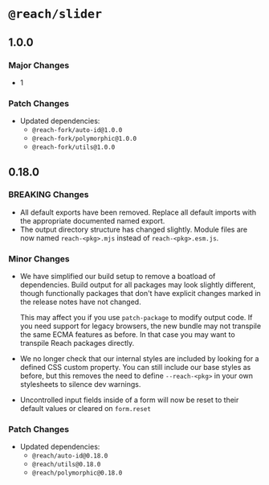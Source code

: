 # `@reach/slider`

## 1.0.0

### Major Changes

- 1

### Patch Changes

- Updated dependencies:
  - `@reach-fork/auto-id@1.0.0`
  - `@reach-fork/polymorphic@1.0.0`
  - `@reach-fork/utils@1.0.0`

## 0.18.0

### BREAKING Changes

- All default exports have been removed. Replace all default imports with the appropriate documented named export.
- The output directory structure has changed slightly. Module files are now named `reach-<pkg>.mjs` instead of `reach-<pkg>.esm.js`.

### Minor Changes

- We have simplified our build setup to remove a boatload of dependencies. Build output for all packages may look slightly different, though functionally packages that don't have explicit changes marked in the release notes have not changed.

  This may affect you if you use `patch-package` to modify output code. If you need support for legacy browsers, the new bundle may not transpile the same ECMA features as before. In that case you may want to transpile Reach packages directly.

- We no longer check that our internal styles are included by looking for a defined CSS custom property. You can still include our base styles as before, but this removes the need to define `--reach-<pkg>` in your own stylesheets to silence dev warnings.
- Uncontrolled input fields inside of a form will now be reset to their default values or cleared on `form.reset`

### Patch Changes

- Updated dependencies:
  - `@reach/auto-id@0.18.0`
  - `@reach/utils@0.18.0`
  - `@reach/polymorphic@0.18.0`

